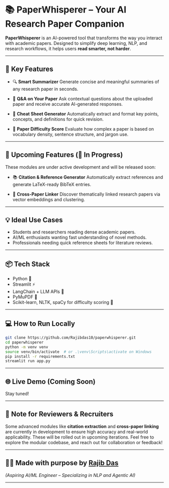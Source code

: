 
# 📚 PaperWhisperer – Your AI Research Paper Companion

**PaperWhisperer** is an AI-powered tool that transforms the way you interact with academic papers. Designed to simplify deep learning, NLP, and research workflows, it helps users **read smarter, not harder**.

---

## 🚀 Key Features

* 🔍 **Smart Summarizer**
  Generate concise and meaningful summaries of any research paper in seconds.

* 🧠 **Q\&A on Your Paper**
  Ask contextual questions about the uploaded paper and receive accurate AI-generated responses.

* 📄 **Cheat Sheet Generator**
  Automatically extract and format key points, concepts, and definitions for quick revision.

* 🎯 **Paper Difficulty Score**
  Evaluate how complex a paper is based on vocabulary density, sentence structure, and jargon use.

---

## 🔧 Upcoming Features (🚧 In Progress)

These modules are under active development and will be released soon:

* 📚 **Citation & Reference Generator**
  Automatically extract references and generate LaTeX-ready BibTeX entries.

* 🔗 **Cross-Paper Linker**
  Discover thematically linked research papers via vector embeddings and clustering.

---

## 💡 Ideal Use Cases

* Students and researchers reading dense academic papers.
* AI/ML enthusiasts wanting fast understanding of novel methods.
* Professionals needing quick reference sheets for literature reviews.

---

## 📦 Tech Stack

* Python 🐍
* Streamlit ⚡
* LangChain + LLM APIs 🤖
* PyMuPDF 📘
* Scikit-learn, NLTK, spaCy for difficulty scoring 🔬

---

## 💻 How to Run Locally

```bash
git clone https://github.com/Rajibdas10/paperwhisperer.git
cd paperwhisperer
python -m venv venv
source venv/bin/activate  # or .\venv\Scripts\activate on Windows
pip install -r requirements.txt
streamlit run app.py
```

---

## 🌐 Live Demo (Coming Soon)

Stay tuned!

---

## 📌 Note for Reviewers & Recruiters

Some advanced modules like **citation extraction** and **cross-paper linking** are currently in development to ensure high accuracy and real-world applicability. These will be rolled out in upcoming iterations. Feel free to explore the modular codebase, and reach out for collaboration or feedback!

---

## 🙋‍♂️ Made with purpose by [Rajib Das](https://github.com/Rajibdas10)

*(Aspiring AI/ML Engineer – Specializing in NLP and Agentic AI)*

---


